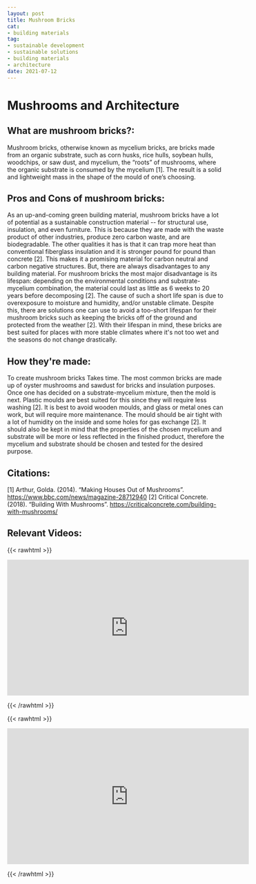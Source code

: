 ```yaml
--- 
layout: post 
title: Mushroom Bricks
cat:
- building materials
tag:
- sustainable development
- sustainable solutions
- building materials
- architecture
date: 2021-07-12
--- 
```

# Mushrooms and Architecture

## What are mushroom bricks?: 
Mushroom bricks, otherwise known as mycelium bricks, are bricks made from an organic substrate, such as corn husks, rice hulls, soybean hulls, woodchips, or saw dust, and mycelium, the “roots” of mushrooms, where the organic substrate is consumed by the mycelium [1]. The result is a solid and lightweight mass in the shape of the mould of one’s choosing. 

## Pros and Cons of mushroom bricks:
As an up-and-coming green building material, mushroom bricks have a lot of potential as a sustainable construction material -- for structural use, insulation, and even furniture. This is because they are made with the waste product of other industries, produce zero carbon waste, and are biodegradable. The other qualities it has is that it can trap more heat than conventional fiberglass insulation and it is stronger pound for pound than concrete [2]. This makes it a promising material for carbon neutral and carbon negative structures. 
But, there are always disadvantages to any building material. For mushroom bricks the most major disadvantage is its lifespan: depending on the environmental conditions and substrate-mycelium combination, the material could last as little as 6 weeks to 20 years before decomposing [2]. The cause of such a short life span is due to overexposure to moisture and humidity, and/or unstable climate. Despite this, there are solutions one can use to avoid a too-short lifespan for their mushroom bricks such as keeping the bricks off of the ground and protected from the weather [2]. With their lifespan in mind, these bricks are best suited for places with more stable climates where it's not too wet and the seasons do not change drastically.

## How they're made:
To create mushroom bricks Takes time. The most common bricks are made up of oyster mushrooms and sawdust for bricks and insulation purposes. Once one has decided on a substrate-mycelium mixture, then the mold is next. Plastic moulds are best suited for this since they will require less washing [2]. It is best to avoid wooden moulds, and glass or metal ones can work, but will require more maintenance. The mould should be air tight with a lot of humidity on the inside and some holes for gas exchange [2]. It should also be kept in mind that the properties of the chosen mycelium and substrate will be more or less reflected in the finished product, therefore the mycelium and substrate should be chosen and tested for the desired purpose. 

## Citations: 
[1] Arthur, Golda. (2014). “Making Houses Out of Mushrooms”. https://www.bbc.com/news/magazine-28712940 
[2] Critical Concrete. (2018). “Building With Mushrooms”. https://criticalconcrete.com/building-with-mushrooms/

## Relevant Videos:
{{< rawhtml >}}

<iframe width="560" height="315" src="https://www.youtube.com/embed/Pp7pSlwIlLA?start=203" title="YouTube video player" frameborder="0" allow="accelerometer; autoplay; clipboard-write; encrypted-media; gyroscope; picture-in-picture" allowfullscreen></iframe>

{{< /rawhtml >}}


{{< rawhtml >}}

<iframe width="560" height="315" src="https://www.youtube.com/embed/c6nurN-Hii8" title="YouTube video player" frameborder="0" allow="accelerometer; autoplay; clipboard-write; encrypted-media; gyroscope; picture-in-picture" allowfullscreen></iframe>

{{< /rawhtml >}}
